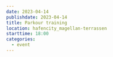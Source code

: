 ```yaml
---
date: 2023-04-14
publishdate: 2023-04-14
title: Parkour training
location: hafencity_magellan-terrassen
starttime: 18:00
categories:
  - event
---
```


